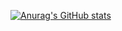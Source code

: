 [![Anurag's GitHub stats](https://github-readme-stats.vercel.app/api?username=HEXIAYUE)](https://github.com/anuraghazra/github-readme-stats)

<!--
**HEXIAYUE/HEXIAYUE** is a ✨ _special_ ✨ repository because its `README.md` (this file) appears on your GitHub profile.

Here are some ideas to get you started:

- 🔭 I’m currently working on ...
- 🌱 I’m currently learning ...
- 👯 I’m looking to collaborate on ...
- 🤔 I’m looking for help with ...
- 💬 Ask me about ...
- 📫 How to reach me: ...
- 😄 Pronouns: ...
- ⚡ Fun fact: ...
-->
